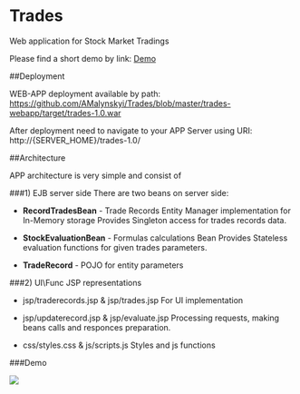 # Trades
Web application for Stock Market Tradings

Please find a short demo by link: 
[Demo](#demo)

##Deployment

WEB-APP deployment available by path:
https://github.com/AMalynskyi/Trades/blob/master/trades-webapp/target/trades-1.0.war

After deployment need to navigate to your APP Server using URI: http://{SERVER_HOME}/trades-1.0/

##Architecture

APP architecture is very simple and consist of

###1) EJB server side
  There are two beans on server side:

  * **RecordTradesBean** - Trade Records Entity Manager implementation for In-Memory storage
     Provides Singleton access for trades records data.
     
  * **StockEvaluationBean** - Formulas calculations Bean
     Provides Stateless evaluation functions for given trades parameters.
     
  * **TradeRecord** - POJO for entity parameters
  
###2) UI\Func JSP representations

  * jsp/traderecords.jsp & jsp/trades.jsp
     For UI implementation
  
  * jsp/updaterecord.jsp & jsp/evaluate.jsp
     Processing requests, making beans calls and responces preparation.
     
  * css/styles.css & js/scripts.js
     Styles and js functions
  
###Demo
<p>
<img src="https://github.com/AMalynskyi/Trades/blob/master/demo/demo.gif"x-width:50%;"/>
</p>

